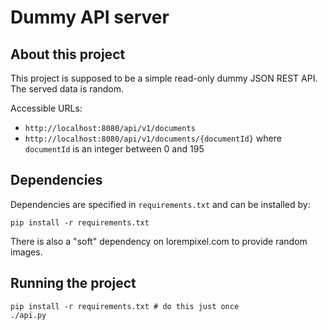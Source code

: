 Dummy API server
=======================

About this project
------------------

This project is supposed to be a simple read-only dummy JSON REST API. The served data is random.

Accessible URLs:
- `http://localhost:8080/api/v1/documents`
- `http://localhost:8080/api/v1/documents/{documentId}` where `documentId` is an integer between 0 and 195

Dependencies
------------

Dependencies are specified in `requirements.txt` and can be installed by:

    pip install -r requirements.txt

There is also a "soft" dependency on lorempixel.com to provide random images.

Running the project
-------------------

    pip install -r requirements.txt # do this just once
    ./api.py
